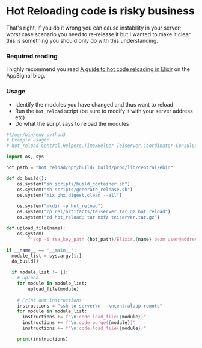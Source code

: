 # Hot Reloading code is risky business
That's right, if you do it wrong you can cause instability in your server; worst case scenario you need to re-release it but I wanted to make it clear this is something you should only do with this understanding.

### Required reading
I highly recommend you read [A guide to hot code reloading in Elixir](https://blog.appsignal.com/2021/07/27/a-guide-to-hot-code-reloading-in-elixir.html) on the AppSignal blog.

### Usage
- Identify the modules you have changed and thus want to reload
- Run the `hot_reload` script (be sure to modify it with your server address etc)
- Do what the script says to reload the modules


```python
#!/usr/bin/env python3
# Example usage:
# hot_reload Central.Helpers.TimexHelper Teiserver.Coordinator.ConsulCommands

import os, sys

hot_path = "hot_reload/opt/build/_build/prod/lib/central/ebin"

def do_build():
    os.system("sh scripts/build_container.sh")
    os.system("sh scripts/generate_release.sh")
    os.system("mix phx.digest.clean --all")

    os.system("mkdir -p hot_reload")
    os.system("cp rel/artifacts/teiserver.tar.gz hot_reload")
    os.system("cd hot_reload; tar mxfz teiserver.tar.gz")

def upload_file(name):
    os.system(
        f"scp -i rsa_key_path {hot_path}/Elixir.{name}.beam user@address:/apps/central/lib/central-0.1.0/ebin")

if __name__ == '__main__':
  module_list = sys.argv[1:]
  do_build()

  if module_list != []:
    # Upload
    for module in module_list:
        upload_file(module)
    
    # Print out instructions
    instructions = "ssh to server\n---\ncentralapp remote"
    for module in module_list:
      instructions += f"\n:code.load_file({module})"
      instructions += f"\n:code.purge({module})"
      instructions += f"\n:code.load_file({module})"

    print(instructions)
```
